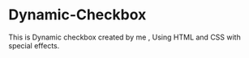 # Dynamic-Checkbox
This is Dynamic checkbox created by me , Using HTML and CSS with special effects.

